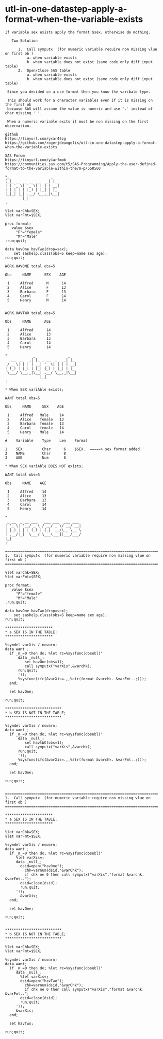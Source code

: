 # utl-in-one-datastep-apply-a-format-when-the-variable-exists
    If variable sex exists apply the format $sex. otherwise do nothing.                                                      
                                                                                                                             
       Two Solution                                                                                                          
                                                                                                                             
          1.  Call symputx  (for numeric variable require non missing vlue on first ob )                                     
              a. when variable exists                                                                                        
              b. when variable does not exist (same code only diff input table)                                              
          2.  Open/Close SAS table                                                                                           
              a. when variable exists                                                                                        
              b. when variable does not exist (same code only diff input table)                                              
                                                                                                                             
     Since you decided on a use format then you know the varibale type.                                                      
                                                                                                                             
     This should work for a character variables even if it is missing on the first ob                                        
     because SAS will assume the value is numeric and use '.' instead of char missing ' '.                                   
                                                                                                                             
     When a numeric variable exits it must be non missing on the first observation.                                          
                                                                                                                             
    github                                                                                                                   
    https://tinyurl.com/yxar46zg                                                                                             
    https://github.com/rogerjdeangelis/utl-in-one-datastep-apply-a-format-when-the-variable-exists                           
                                                                                                                             
    SAS Forum                                                                                                                
    https://tinyurl.com/y4arfmob                                                                                             
    https://communities.sas.com/t5/SAS-Programming/Apply-the-user-defined-format-to-the-variable-within-the/m-p/550560       
                                                                                                                             
    *_                   _                                                                                                   
    (_)_ __  _ __  _   _| |_                                                                                                 
    | | '_ \| '_ \| | | | __|                                                                                                
    | | | | | |_) | |_| | |_                                                                                                 
    |_|_| |_| .__/ \__,_|\__|                                                                                                
            |_|                                                                                                              
    ;                                                                                                                        
                                                                                                                             
    %let varChk=SEX;                                                                                                         
    %let varFmt=$SEX;                                                                                                        
                                                                                                                             
    proc format;                                                                                                             
       value $sex                                                                                                            
         "F"="female"                                                                                                        
         "M"="Male"                                                                                                          
    ;run;quit;                                                                                                               
                                                                                                                             
    data havOne havTwo(drop=sex);                                                                                            
        set sashelp.class(obs=5 keep=name sex age);                                                                          
    run;quit;                                                                                                                
                                                                                                                             
    WORK.HAVONE total obs=5                                                                                                  
                                                                                                                             
    Obs     NAME      SEX    AGE                                                                                             
                                                                                                                             
     1     Alfred      M      14                                                                                             
     2     Alice       F      13                                                                                             
     3     Barbara     F      13                                                                                             
     4     Carol       F      14                                                                                             
     5     Henry       M      14                                                                                             
                                                                                                                             
                                                                                                                             
    WORK.HAVTWO total obs=5                                                                                                  
                                                                                                                             
    Obs     NAME      AGE                                                                                                    
                                                                                                                             
     1     Alfred      14                                                                                                    
     2     Alice       13                                                                                                    
     3     Barbara     13                                                                                                    
     4     Carol       14                                                                                                    
     5     Henry       14                                                                                                    
                                                                                                                             
    *            _               _                                                                                           
      ___  _   _| |_ _ __  _   _| |_                                                                                         
     / _ \| | | | __| '_ \| | | | __|                                                                                        
    | (_) | |_| | |_| |_) | |_| | |_                                                                                         
     \___/ \__,_|\__| .__/ \__,_|\__|                                                                                        
                    |_|                                                                                                      
    ;                                                                                                                        
                                                                                                                             
    * When SEX variAble exists;                                                                                              
                                                                                                                             
    WANT total obs=5                                                                                                         
                                                                                                                             
    Obs     NAME     SEX    AGE                                                                                              
                                                                                                                             
     1     Alfred   Male     14                                                                                              
     2     Alice    female   13                                                                                              
     3     Barbara  female   13                                                                                              
     4     Carol    female   14                                                                                              
     5     Henry    Male     14                                                                                              
                                                                                                                             
    #    Variable    Type    Len    Format                                                                                   
                                                                                                                             
    1    SEX         Char      6    $SEX.  =====> sex format added                                                           
    2    NAME        Char      8                                                                                             
    3    AGE         Num       8                                                                                             
                                                                                                                             
    * When SEX variAble DOES NOT exists;                                                                                     
                                                                                                                             
    WANT total obs=5                                                                                                         
                                                                                                                             
    Obs     NAME    AGE                                                                                                      
                                                                                                                             
     1     Alfred    14                                                                                                      
     2     Alice     13                                                                                                      
     3     Barbara   13                                                                                                      
     4     Carol     14                                                                                                      
     5     Henry     14                                                                                                      
                                                                                                                             
    *                                                                                                                        
     _ __  _ __ ___   ___ ___  ___ ___                                                                                       
    | '_ \| '__/ _ \ / __/ _ \/ __/ __|                                                                                      
    | |_) | | | (_) | (_|  __/\__ \__ \                                                                                      
    | .__/|_|  \___/ \___\___||___/___/                                                                                      
    |_|                                                                                                                      
    ;                                                                                                                        
                                                                                                                             
    =============================================================================                                            
    1.  Call symputx  (for numeric variable require non missing vlue on first ob )                                           
    ===============================================================================                                          
                                                                                                                             
    %let varChk=SEX;                                                                                                         
    %let varFmt=$SEX;                                                                                                        
                                                                                                                             
    proc format;                                                                                                             
       value $sex                                                                                                            
         "F"="female"                                                                                                        
         "M"="Male"                                                                                                          
    ;run;quit;                                                                                                               
                                                                                                                             
    data havOne havTwo(drop=sex);                                                                                            
        set sashelp.class(obs=5 keep=name sex age);                                                                          
    run;quit;                                                                                                                
                                                                                                                             
    **********************                                                                                                   
    * a SEX IS IN THE TABLE;                                                                                                 
    **********************                                                                                                   
                                                                                                                             
    %symdel varXis / nowarn;                                                                                                 
    data want ;                                                                                                              
      if _n_=0 then do; %let rc=%sysfunc(dosubl('                                                                            
          data _null_;                                                                                                       
             set havOne(obs=1);                                                                                              
             call symputx("varXis",&varchk);                                                                                 
          run;quit;                                                                                                          
          '));                                                                                                               
          %sysfunc(ifc(&varXis=.,,%str(format &varchk. &varFmt..;)));                                                        
      end;                                                                                                                   
                                                                                                                             
      set havOne;                                                                                                            
                                                                                                                             
    run;quit;                                                                                                                
                                                                                                                             
    **************************                                                                                               
    * b SEX IS NOT IN THE TABLE;                                                                                             
    **************************                                                                                               
                                                                                                                             
    %symdel varXis / nowarn;                                                                                                 
    data want ;                                                                                                              
      if _n_=0 then do; %let rc=%sysfunc(dosubl('                                                                            
          data _null_;                                                                                                       
             set havtWO(obs=1);                                                                                              
             call symputx("varXis",&varchk);                                                                                 
          run;quit;                                                                                                          
          '));                                                                                                               
          %sysfunc(ifc(&varXis=.,,%str(format &varchk. &varFmt..;)));                                                        
      end;                                                                                                                   
                                                                                                                             
      set havOne;                                                                                                            
                                                                                                                             
    run;quit;                                                                                                                
                                                                                                                             
                                                                                                                             
    =============================================================================                                            
    1.  Call symputx  (for numeric variable require non missing vlue on first ob )                                           
    ===============================================================================                                          
                                                                                                                             
    **********************                                                                                                   
    * a SEX IS IN THE TABLE;                                                                                                 
    **********************                                                                                                   
                                                                                                                             
    %let varChk=SEX;                                                                                                         
    %let varFmt=$SEX;                                                                                                        
                                                                                                                             
    %symdel varXis / nowarn;                                                                                                 
    data want ;                                                                                                              
      if _n_=0 then do; %let rc=%sysfunc(dosubl('                                                                            
         %let varXis=;                                                                                                       
         data _null_;                                                                                                        
           dsid=open("havOne");                                                                                              
             chk=varnum(dsid,"&varChk");                                                                                     
             if chk ne 0 then call symputx("varXis","format &varchk. &varFmt..");                                            
           dsid=close(dsid);                                                                                                 
           run;quit;                                                                                                         
         '));                                                                                                                
           &varXis;                                                                                                          
      end;                                                                                                                   
                                                                                                                             
      set havOne;                                                                                                            
                                                                                                                             
    run;quit;                                                                                                                
                                                                                                                             
                                                                                                                             
    **************************                                                                                               
    * b SEX IS NOT IN THE TABLE;                                                                                             
    **************************                                                                                               
                                                                                                                             
    %let varChk=SEX;                                                                                                         
    %let varFmt=$SEX;                                                                                                        
                                                                                                                             
    %symdel varXis / nowarn;                                                                                                 
    data want;                                                                                                               
      if _n_=0 then do; %let rc=%sysfunc(dosubl('                                                                            
         data _null_;                                                                                                        
           %let varXis=;                                                                                                     
           dsid=open("havTwo");                                                                                              
             chk=varnum(dsid,"&varChk");                                                                                     
             if chk ne 0 then call symputx("varXis","format &varchk. &varFmt..";                                             
           dsid=close(dsid);                                                                                                 
           run;quit;                                                                                                         
         '));                                                                                                                
         &varXis;                                                                                                            
      end;                                                                                                                   
                                                                                                                             
      set havTwo;                                                                                                            
                                                                                                                             
    run;quit;                                                                                                                
                                                                                                                             
